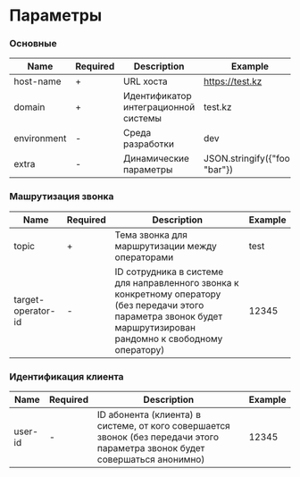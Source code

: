 # Параметры

### Основные

| Name                   | Required | Description                                                                                                                                                          | Example                         |
|------------------------|----------|----------------------------------------------------------------------------------------------------------------------------------------------------------------------|---------------------------------|
| host-name              | +        | URL хоста                                                                                                                                                            | https://test.kz                 |
| domain                 | +        | Идентификатор интеграционной системы                                                                                                                                 | test.kz                         |
| environment            | -        | Среда разработки                                                                                                                                                     | dev                             |
| extra                  | -        | Динамические параметры                                                                                                                                               | JSON.stringify({"foo": "bar"})  |

### Машрутизация звонка

| Name                   | Required | Description                                                                                                                                                          | Example                         |
|------------------------|----------|----------------------------------------------------------------------------------------------------------------------------------------------------------------------|---------------------------------|
| topic                  | +        | Тема звонка для маршрутизации между операторами                                                                                                                      | test                            |
| target-operator-id     | -        | ID сотрудника в системе для направленного звонка к конкретному оператору (без передачи этого параметра звонок будет маршрутизирован рандомно к свободному оператору) | 12345                           |

### Идентификация клиента

| Name                   | Required | Description                                                                                                                                                          | Example                         |
|------------------------|----------|----------------------------------------------------------------------------------------------------------------------------------------------------------------------|---------------------------------|
| user-id                | -        | ID абонента (клиента) в системе, от кого совершается звонок (без передачи этого параметра звонок будет совершаться анонимно)                                         | 12345                           |
